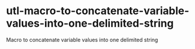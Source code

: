 # utl-macro-to-concatenate-variable-values-into-one-delimited-string
Macro to concatenate variable values into one delimited string
